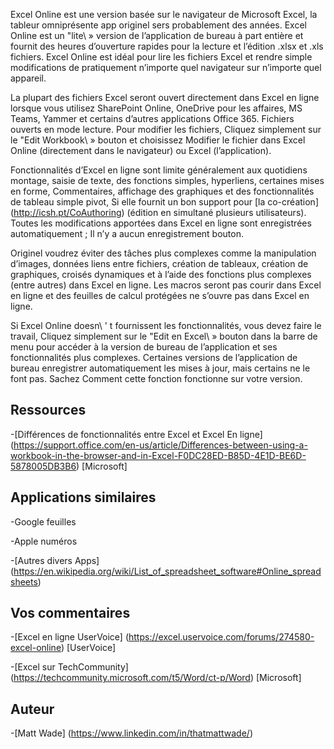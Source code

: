 
Excel Online est une version basée sur le navigateur de Microsoft Excel, la
tableur omniprésente app originel sers probablement des années. Excel
Online est un \"lite\ » version de l’application de bureau à part entière et
fournit des heures d’ouverture rapides pour la lecture et l’édition .xlsx et .xls
fichiers. Excel Online est idéal pour lire les fichiers Excel et rendre simple
modifications de pratiquement n’importe quel navigateur sur n’importe quel appareil.

La plupart des fichiers Excel seront ouvert directement dans Excel en ligne lorsque vous utilisez
SharePoint Online, OneDrive pour les affaires, MS Teams, Yammer et certains
d’autres applications Office 365. Fichiers ouverts en mode lecture. Pour modifier les fichiers,
Cliquez simplement sur le \"Edit Workbook\ » bouton et choisissez Modifier le fichier dans
Excel Online (directement dans le navigateur) ou Excel (l’application).

Fonctionnalités d’Excel en ligne sont limite généralement aux quotidiens
montage, saisie de texte, des fonctions simples, hyperliens, certaines mises en forme,
Commentaires, affichage des graphiques et des fonctionnalités de tableau simple pivot,
Si elle fournit un bon support pour
[la co-création] (http://icsh.pt/CoAuthoring) (édition en simultané
plusieurs utilisateurs). Toutes les modifications apportées dans Excel en ligne sont enregistrées
automatiquement ; Il n’y a aucun enregistrement bouton.

Originel voudrez éviter des tâches plus complexes comme la manipulation d’images, données
liens entre fichiers, création de tableaux, création de graphiques, croisés dynamiques et
à l’aide des fonctions plus complexes (entre autres) dans Excel en ligne. Les macros seront
pas courir dans Excel en ligne et des feuilles de calcul protégées ne s’ouvre pas dans
Excel en ligne.

Si Excel Online doesn\ ' t fournissent les fonctionnalités, vous devez faire le travail,
Cliquez simplement sur le \"Edit en Excel\ » bouton dans la barre de menu pour accéder à la
version de bureau de l’application et ses fonctionnalités plus complexes. Certaines versions
de l’application de bureau enregistrer automatiquement les mises à jour, mais certains ne le font pas. Sachez
Comment cette fonction fonctionne sur votre version.

Ressources
---------

-[Différences de fonctionnalités entre Excel et Excel
    En ligne] (https://support.office.com/en-us/article/Differences-between-using-a-workbook-in-the-browser-and-in-Excel-F0DC28ED-B85D-4E1D-BE6D-5878005DB3B6)
    \[Microsoft\]

Applications similaires
--------------------

-Google feuilles

-Apple numéros

-[Autres divers
    Apps] (https://en.wikipedia.org/wiki/List_of_spreadsheet_software#Online_spreadsheets)

Vos commentaires
---------

-[Excel en ligne UserVoice] (https://excel.uservoice.com/forums/274580-excel-online)
    \[UserVoice\]

-[Excel sur TechCommunity] (https://techcommunity.microsoft.com/t5/Word/ct-p/Word)
    \[Microsoft\]

Auteur
---------

-[Matt Wade] (https://www.linkedin.com/in/thatmattwade/)

